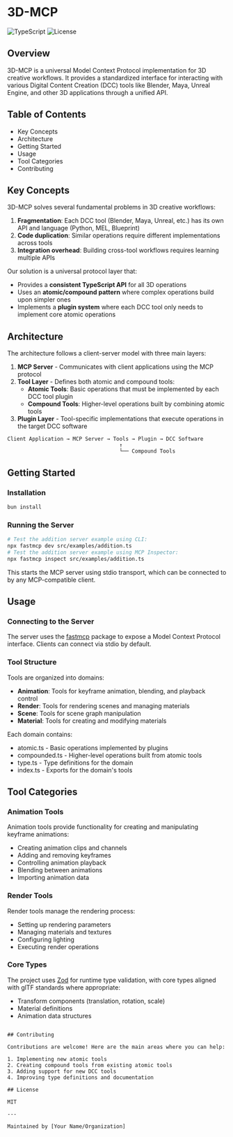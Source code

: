 # 3D-MCP

![TypeScript](https://img.shields.io/badge/TypeScript-5.0%2B-blue) ![License](https://img.shields.io/badge/License-MIT-green)

## Overview

3D-MCP is a universal Model Context Protocol implementation for 3D creative workflows. It provides a standardized interface for interacting with various Digital Content Creation (DCC) tools like Blender, Maya, Unreal Engine, and other 3D applications through a unified API.

## Table of Contents

- Key Concepts
- Architecture
- Getting Started
- Usage
- Tool Categories
- Contributing

## Key Concepts

3D-MCP solves several fundamental problems in 3D creative workflows:

1. **Fragmentation**: Each DCC tool (Blender, Maya, Unreal, etc.) has its own API and language (Python, MEL, Blueprint)
2. **Code duplication**: Similar operations require different implementations across tools
3. **Integration overhead**: Building cross-tool workflows requires learning multiple APIs

Our solution is a universal protocol layer that:

- Provides a **consistent TypeScript API** for all 3D operations
- Uses an **atomic/compound pattern** where complex operations build upon simpler ones
- Implements a **plugin system** where each DCC tool only needs to implement core atomic operations

## Architecture

The architecture follows a client-server model with three main layers:

1. **MCP Server** - Communicates with client applications using the MCP protocol
2. **Tool Layer** - Defines both atomic and compound tools:
   - **Atomic Tools**: Basic operations that must be implemented by each DCC tool plugin
   - **Compound Tools**: Higher-level operations built by combining atomic tools
3. **Plugin Layer** - Tool-specific implementations that execute operations in the target DCC software

```
Client Application → MCP Server → Tools → Plugin → DCC Software
                                    ↑
                                    └── Compound Tools
```

## Getting Started

### Installation

```bash
bun install
```

### Running the Server

```bash
# Test the addition server example using CLI:
npx fastmcp dev src/examples/addition.ts
# Test the addition server example using MCP Inspector:
npx fastmcp inspect src/examples/addition.ts
```

This starts the MCP server using stdio transport, which can be connected to by any MCP-compatible client.

## Usage

### Connecting to the Server

The server uses the [fastmcp](https://github.com/modelcontextprotocol/fastmcp) package to expose a Model Context Protocol interface. Clients can connect via stdio by default.

### Tool Structure

Tools are organized into domains:

- **Animation**: Tools for keyframe animation, blending, and playback control
- **Render**: Tools for rendering scenes and managing materials
- **Scene**: Tools for scene graph manipulation
- **Material**: Tools for creating and modifying materials

Each domain contains:

- atomic.ts - Basic operations implemented by plugins
- compounded.ts - Higher-level operations built from atomic tools
- type.ts - Type definitions for the domain
- index.ts - Exports for the domain's tools

## Tool Categories

### Animation Tools

Animation tools provide functionality for creating and manipulating keyframe animations:

- Creating animation clips and channels
- Adding and removing keyframes
- Controlling animation playback
- Blending between animations
- Importing animation data

### Render Tools

Render tools manage the rendering process:

- Setting up rendering parameters
- Managing materials and textures
- Configuring lighting
- Executing render operations

### Core Types

The project uses [Zod](https://github.com/colinhacks/zod) for runtime type validation, with core types aligned with glTF standards where appropriate:

- Transform components (translation, rotation, scale)
- Material definitions
- Animation data structures

```

## Contributing

Contributions are welcome! Here are the main areas where you can help:

1. Implementing new atomic tools
2. Creating compound tools from existing atomic tools
3. Adding support for new DCC tools
4. Improving type definitions and documentation

## License

MIT

---

Maintained by [Your Name/Organization]